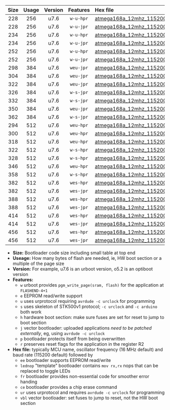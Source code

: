 |Size|Usage|Version|Features|Hex file|
|:-:|:-:|:-:|:-:|:--|
|228|256|u7.6|`w-u-hpr`|[atmega168a_12mhz_115200bps_ur.hex](https://raw.githubusercontent.com/stefanrueger/urboot/main//atmega168a_12mhz_115200bps_ur.hex)|
|228|256|u7.6|`w-u-jpr`|[atmega168a_12mhz_115200bps_ur_vbl.hex](https://raw.githubusercontent.com/stefanrueger/urboot/main//atmega168a_12mhz_115200bps_ur_vbl.hex)|
|234|256|u7.6|`w-u-hpr`|[atmega168a_12mhz_115200bps_lednop_ur.hex](https://raw.githubusercontent.com/stefanrueger/urboot/main//atmega168a_12mhz_115200bps_lednop_ur.hex)|
|234|256|u7.6|`w-u-jpr`|[atmega168a_12mhz_115200bps_lednop_ur_vbl.hex](https://raw.githubusercontent.com/stefanrueger/urboot/main//atmega168a_12mhz_115200bps_lednop_ur_vbl.hex)|
|252|256|u7.6|`w-u-hpr`|[atmega168a_12mhz_115200bps_lednop_fr_ur.hex](https://raw.githubusercontent.com/stefanrueger/urboot/main//atmega168a_12mhz_115200bps_lednop_fr_ur.hex)|
|252|256|u7.6|`w-u-jpr`|[atmega168a_12mhz_115200bps_lednop_fr_ur_vbl.hex](https://raw.githubusercontent.com/stefanrueger/urboot/main//atmega168a_12mhz_115200bps_lednop_fr_ur_vbl.hex)|
|298|384|u7.6|`weu-jpr`|[atmega168a_12mhz_115200bps_ee_ur_vbl.hex](https://raw.githubusercontent.com/stefanrueger/urboot/main//atmega168a_12mhz_115200bps_ee_ur_vbl.hex)|
|304|384|u7.6|`weu-jpr`|[atmega168a_12mhz_115200bps_ee_lednop_ur_vbl.hex](https://raw.githubusercontent.com/stefanrueger/urboot/main//atmega168a_12mhz_115200bps_ee_lednop_ur_vbl.hex)|
|322|384|u7.6|`weu-jpr`|[atmega168a_12mhz_115200bps_ee_lednop_fr_ur_vbl.hex](https://raw.githubusercontent.com/stefanrueger/urboot/main//atmega168a_12mhz_115200bps_ee_lednop_fr_ur_vbl.hex)|
|326|384|u7.6|`w-s-jpr`|[atmega168a_12mhz_115200bps_vbl.hex](https://raw.githubusercontent.com/stefanrueger/urboot/main//atmega168a_12mhz_115200bps_vbl.hex)|
|332|384|u7.6|`w-s-jpr`|[atmega168a_12mhz_115200bps_lednop_vbl.hex](https://raw.githubusercontent.com/stefanrueger/urboot/main//atmega168a_12mhz_115200bps_lednop_vbl.hex)|
|350|384|u7.6|`weu-jpr`|[atmega168a_12mhz_115200bps_ee_lednop_fr_ce_ur_vbl.hex](https://raw.githubusercontent.com/stefanrueger/urboot/main//atmega168a_12mhz_115200bps_ee_lednop_fr_ce_ur_vbl.hex)|
|362|384|u7.6|`w-s-jpr`|[atmega168a_12mhz_115200bps_lednop_fr_vbl.hex](https://raw.githubusercontent.com/stefanrueger/urboot/main//atmega168a_12mhz_115200bps_lednop_fr_vbl.hex)|
|294|512|u7.6|`weu-hpr`|[atmega168a_12mhz_115200bps_ee_ur.hex](https://raw.githubusercontent.com/stefanrueger/urboot/main//atmega168a_12mhz_115200bps_ee_ur.hex)|
|300|512|u7.6|`weu-hpr`|[atmega168a_12mhz_115200bps_ee_lednop_ur.hex](https://raw.githubusercontent.com/stefanrueger/urboot/main//atmega168a_12mhz_115200bps_ee_lednop_ur.hex)|
|318|512|u7.6|`weu-hpr`|[atmega168a_12mhz_115200bps_ee_lednop_fr_ur.hex](https://raw.githubusercontent.com/stefanrueger/urboot/main//atmega168a_12mhz_115200bps_ee_lednop_fr_ur.hex)|
|322|512|u7.6|`w-s-hpr`|[atmega168a_12mhz_115200bps.hex](https://raw.githubusercontent.com/stefanrueger/urboot/main//atmega168a_12mhz_115200bps.hex)|
|328|512|u7.6|`w-s-hpr`|[atmega168a_12mhz_115200bps_lednop.hex](https://raw.githubusercontent.com/stefanrueger/urboot/main//atmega168a_12mhz_115200bps_lednop.hex)|
|346|512|u7.6|`weu-hpr`|[atmega168a_12mhz_115200bps_ee_lednop_fr_ce_ur.hex](https://raw.githubusercontent.com/stefanrueger/urboot/main//atmega168a_12mhz_115200bps_ee_lednop_fr_ce_ur.hex)|
|358|512|u7.6|`w-s-hpr`|[atmega168a_12mhz_115200bps_lednop_fr.hex](https://raw.githubusercontent.com/stefanrueger/urboot/main//atmega168a_12mhz_115200bps_lednop_fr.hex)|
|382|512|u7.6|`wes-hpr`|[atmega168a_12mhz_115200bps_ee.hex](https://raw.githubusercontent.com/stefanrueger/urboot/main//atmega168a_12mhz_115200bps_ee.hex)|
|382|512|u7.6|`wes-jpr`|[atmega168a_12mhz_115200bps_ee_vbl.hex](https://raw.githubusercontent.com/stefanrueger/urboot/main//atmega168a_12mhz_115200bps_ee_vbl.hex)|
|388|512|u7.6|`wes-hpr`|[atmega168a_12mhz_115200bps_ee_lednop.hex](https://raw.githubusercontent.com/stefanrueger/urboot/main//atmega168a_12mhz_115200bps_ee_lednop.hex)|
|388|512|u7.6|`wes-jpr`|[atmega168a_12mhz_115200bps_ee_lednop_vbl.hex](https://raw.githubusercontent.com/stefanrueger/urboot/main//atmega168a_12mhz_115200bps_ee_lednop_vbl.hex)|
|414|512|u7.6|`wes-hpr`|[atmega168a_12mhz_115200bps_ee_lednop_fr.hex](https://raw.githubusercontent.com/stefanrueger/urboot/main//atmega168a_12mhz_115200bps_ee_lednop_fr.hex)|
|414|512|u7.6|`wes-jpr`|[atmega168a_12mhz_115200bps_ee_lednop_fr_vbl.hex](https://raw.githubusercontent.com/stefanrueger/urboot/main//atmega168a_12mhz_115200bps_ee_lednop_fr_vbl.hex)|
|456|512|u7.6|`wes-hpr`|[atmega168a_12mhz_115200bps_ee_lednop_fr_ce.hex](https://raw.githubusercontent.com/stefanrueger/urboot/main//atmega168a_12mhz_115200bps_ee_lednop_fr_ce.hex)|
|456|512|u7.6|`wes-jpr`|[atmega168a_12mhz_115200bps_ee_lednop_fr_ce_vbl.hex](https://raw.githubusercontent.com/stefanrueger/urboot/main//atmega168a_12mhz_115200bps_ee_lednop_fr_ce_vbl.hex)|

- **Size:** Bootloader code size including small table at top end
- **Useage:** How many bytes of flash are needed, ie, HW boot section or a multiple of the page size
- **Version:** For example, u7.6 is an urboot version, o5.2 is an optiboot version
- **Features:**
  + `w` urboot provides `pgm_write_page(sram, flash)` for the application at `FLASHEND-4+1`
  + `e` EEPROM read/write support
  + `u` uses urprotocol requiring `avrdude -c urclock` for programming
  + `s` uses skeleton of STK500v1 protocol; `-c urclock` and `-c arduino` both work
  + `h` hardware boot section: make sure fuses are set for reset to jump to boot section
  + `j` vector bootloader: uploaded applications *need to be patched externally*, eg, using `avrdude -c urclock`
  + `p` bootloader protects itself from being overwritten
  + `r` preserves reset flags for the application in the register R2
- **Hex file:** typically MCU name, oscillator frequency (16 MHz default) and baud rate (115200 default) followed by
  + `ee` bootloader supports EEPROM read/write
  + `lednop` "template" bootloader contains `mov rx,rx` nops that can be replaced to toggle LEDs
  + `fr` bootloader provides non-essential code for smoother error handing
  + `ce` bootloader provides a chip erase command
  + `ur` uses urprotocol and requires `avrdude -c urclock` for programming
  + `vbl` vector bootloader: set fuses to jump to reset, not the HW boot section
